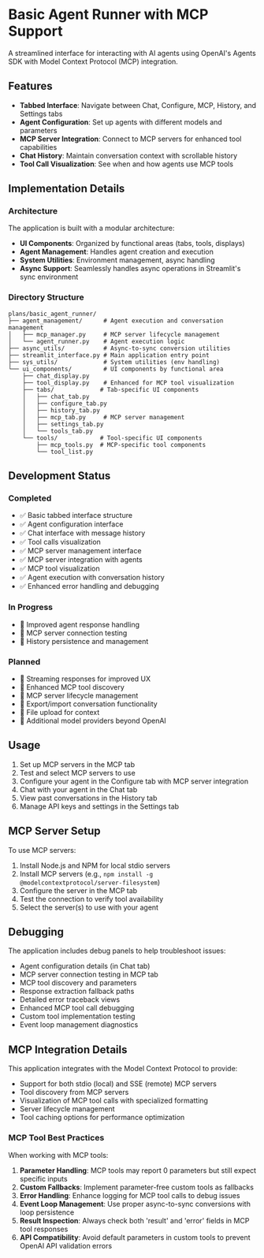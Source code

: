 # Basic Agent Runner with MCP Support

A streamlined interface for interacting with AI agents using OpenAI's Agents SDK with Model Context Protocol (MCP) integration.

## Features

- **Tabbed Interface**: Navigate between Chat, Configure, MCP, History, and Settings tabs
- **Agent Configuration**: Set up agents with different models and parameters
- **MCP Server Integration**: Connect to MCP servers for enhanced tool capabilities
- **Chat History**: Maintain conversation context with scrollable history
- **Tool Call Visualization**: See when and how agents use MCP tools

## Implementation Details

### Architecture

The application is built with a modular architecture:

- **UI Components**: Organized by functional areas (tabs, tools, displays)
- **Agent Management**: Handles agent creation and execution
- **System Utilities**: Environment management, async handling
- **Async Support**: Seamlessly handles async operations in Streamlit's sync environment

### Directory Structure

```
plans/basic_agent_runner/
├── agent_management/      # Agent execution and conversation management
│   ├── mcp_manager.py     # MCP server lifecycle management
│   └── agent_runner.py    # Agent execution logic
├── async_utils/           # Async-to-sync conversion utilities
├── streamlit_interface.py # Main application entry point
├── sys_utils/             # System utilities (env handling)
└── ui_components/         # UI components by functional area
    ├── chat_display.py
    ├── tool_display.py    # Enhanced for MCP tool visualization
    ├── tabs/             # Tab-specific UI components
    │   ├── chat_tab.py
    │   ├── configure_tab.py
    │   ├── history_tab.py
    │   ├── mcp_tab.py     # MCP server management
    │   ├── settings_tab.py
    │   └── tools_tab.py
    └── tools/            # Tool-specific UI components
        ├── mcp_tools.py  # MCP-specific tool components
        └── tool_list.py
```

## Development Status

### Completed

- ✅ Basic tabbed interface structure
- ✅ Agent configuration interface
- ✅ Chat interface with message history
- ✅ Tool calls visualization
- ✅ MCP server management interface
- ✅ MCP server integration with agents
- ✅ MCP tool visualization
- ✅ Agent execution with conversation history
- ✅ Enhanced error handling and debugging

### In Progress

- 🔄 Improved agent response handling
- 🔄 MCP server connection testing
- 🔄 History persistence and management

### Planned

- 📝 Streaming responses for improved UX
- 📝 Enhanced MCP tool discovery
- 📝 MCP server lifecycle management
- 📝 Export/import conversation functionality
- 📝 File upload for context
- 📝 Additional model providers beyond OpenAI

## Usage

1. Set up MCP servers in the MCP tab
2. Test and select MCP servers to use
3. Configure your agent in the Configure tab with MCP server integration
4. Chat with your agent in the Chat tab
5. View past conversations in the History tab
6. Manage API keys and settings in the Settings tab

## MCP Server Setup

To use MCP servers:

1. Install Node.js and NPM for local stdio servers
2. Install MCP servers (e.g., `npm install -g @modelcontextprotocol/server-filesystem`)
3. Configure the server in the MCP tab
4. Test the connection to verify tool availability
5. Select the server(s) to use with your agent

## Debugging

The application includes debug panels to help troubleshoot issues:
- Agent configuration details (in Chat tab)
- MCP server connection testing in MCP tab
- MCP tool discovery and parameters
- Response extraction fallback paths
- Detailed error traceback views
- Enhanced MCP tool call debugging
- Custom tool implementation testing
- Event loop management diagnostics

## MCP Integration Details

This application integrates with the Model Context Protocol to provide:

- Support for both stdio (local) and SSE (remote) MCP servers
- Tool discovery from MCP servers
- Visualization of MCP tool calls with specialized formatting
- Server lifecycle management
- Tool caching options for performance optimization

### MCP Tool Best Practices

When working with MCP tools:

1. **Parameter Handling**: MCP tools may report 0 parameters but still expect specific inputs
2. **Custom Fallbacks**: Implement parameter-free custom tools as fallbacks
3. **Error Handling**: Enhance logging for MCP tool calls to debug issues
4. **Event Loop Management**: Use proper async-to-sync conversions with loop persistence
5. **Result Inspection**: Always check both 'result' and 'error' fields in MCP tool responses
6. **API Compatibility**: Avoid default parameters in custom tools to prevent OpenAI API validation errors